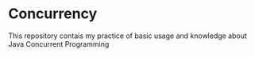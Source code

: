 # Concurrency
 
This repository contais my practice of basic usage and knowledge about Java Concurrent Programming
